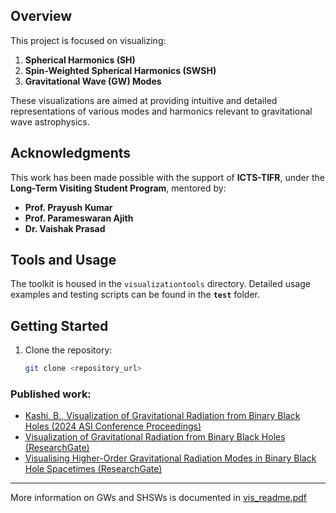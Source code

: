 ## Overview

This project is focused on visualizing:
1. **Spherical Harmonics (SH)**
2. **Spin-Weighted Spherical Harmonics (SWSH)**
3. **Gravitational Wave (GW) Modes**

These visualizations are aimed at providing intuitive and detailed representations of various modes and harmonics relevant to gravitational wave astrophysics.

## Acknowledgments

This work has been made possible with the support of **ICTS-TIFR**, under the **Long-Term Visiting Student Program**, mentored by:
- **Prof. Prayush Kumar**
- **Prof. Parameswaran Ajith**
- **Dr. Vaishak Prasad**

## Tools and Usage

The toolkit is housed in the `visualizationtools` directory. Detailed usage examples and testing scripts can be found in the **`test`** folder.

## Getting Started

1. Clone the repository:
   ```bash
   git clone <repository_url>

### Published work:
- [Kashi, B., Visualization of Gravitational Radiation from Binary Black Holes (2024 ASI Conference Proceedings)](https://ui.adsabs.harvard.edu/abs/2024asi..confP.154K/abstract)
- [Visualization of Gravitational Radiation from Binary Black Holes (ResearchGate)](https://www.researchgate.net/publication/376198772_Visualization_of_Gravitational_Radiation_from_Binary_Black_Holes)
- [Visualising Higher-Order Gravitational Radiation Modes in Binary Black Hole Spacetimes (ResearchGate)](https://www.researchgate.net/publication/378241608_Visualising_Higher_Order_Gravitational_Radiation_Modes_in_Binary_Black_Hole_Spacetimes)

---
More information on GWs and SHSWs is documented in [vis_readme.pdf](https://github.com/user-attachments/files/18247007/vis_readme.pdf)
